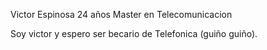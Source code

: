 Victor Espinosa
24 años
Master en Telecomunicacion

Soy victor y espero ser becario de Telefonica (guiño guiño).